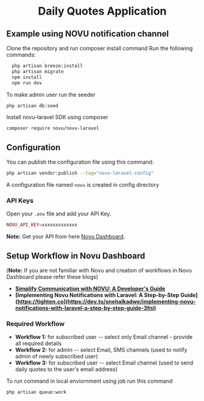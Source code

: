 # <p align="center">Daily Quotes Application</p>

## Example using NOVU notification channel

Clone the repository and run composer install command
Run the following commands:
  ```bash
    php artisan breeze:install
    php artisan migrate
    npm install
    npm run dev
  ```
 To make admin user run the seeder
   ```bash
   php artisan db:seed
   ```
 Install novu-laravel SDK using composer
```bash
composer require novu/novu-laravel
```

## Configuration
You can publish the configuration file using this command:

```bash
php artisan vendor:publish --tag="novu-laravel-config"
```
A configuration file named `novu` is created in config directory

### API Keys
Open your `.env` file and add your API Key.

```php
NOVU_API_KEY=xxxxxxxxxxxxx
```
**Note:** Get your API from here [Novu Dashboard](https://web.novu.co/settings).

## Setup Workflow in Novu Dashboard
(**Note:** If you are not familiar with Novu and creation of workflows in Novu Dashboard please refer these blogs)
- **[Simplify Communication with NOVU: A Developer's Guide](https://vehikl.com/](https://dev.to/snehalkadwe/simplify-communication-with-novu-a-developers-guide-5e8d)https://dev.to/snehalkadwe/simplify-communication-with-novu-a-developers-guide-5e8d)**
- **[Implementing Novu Notifications with Laravel: A Step-by-Step Guide](https://tighten.co](https://dev.to/snehalkadwe/implementing-novu-notifications-with-laravel-a-step-by-step-guide-3fni)**

 ### Required Workflow
- **Workflow 1:** for subscribed user -- select only Email channel - provide all required details <br>
- **Workflow 2:** for admin -- select Email, SMS channels (used to notify admin of newly subscribed user) <br>
- **Workflow 3:** for subscribed user -- select Email channel (used to send daily quotes to the user's email address) <br>

To run command in local enviornment using job run this command
```bash
php artisan queue:work
```
